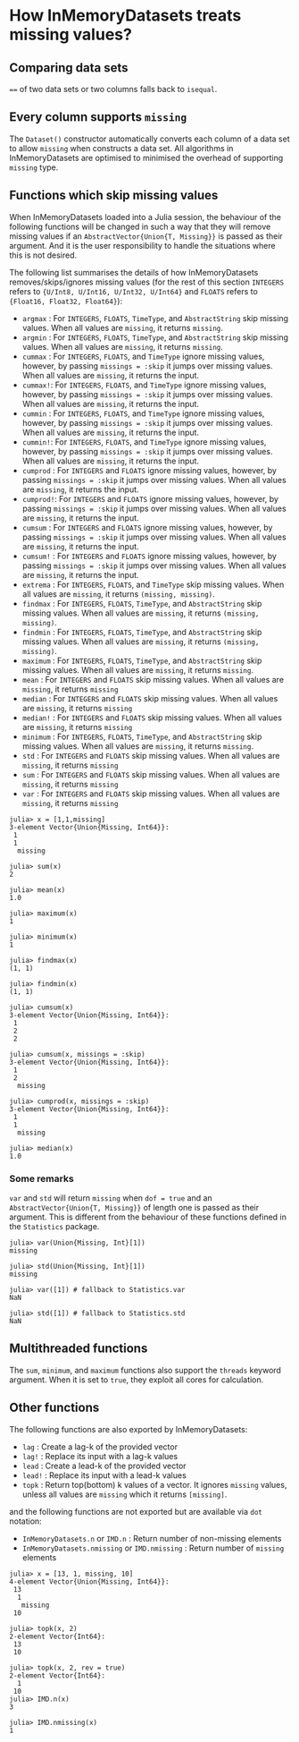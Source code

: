 # How InMemoryDatasets treats missing values?

## Comparing data sets

`==` of two data sets or two columns falls back to `isequal`.

## Every column supports `missing`

The `Dataset()` constructor automatically converts each column of a data set to allow ‍‍‍‍‍`missing` when constructs a data set. All algorithms in InMemoryDatasets are optimised to minimised the overhead of supporting `missing` type.

## Functions which skip missing values

When InMemoryDatasets loaded into a Julia session, the behaviour of the following functions will be changed in such a way that they will remove missing values if an `AbstractVector{Union{T, Missing}}` is passed as their argument. And it is the user responsibility to handle the situations where this is not desired.

The following list summarises the details of how InMemoryDatasets removes/skips/ignores missing values (for the rest of this section `INTEGERS` refers to `{U/Int8, U/Int16, U/Int32, U/Int64}` and `FLOATS` refers to `{Float16, Float32, Float64}`):

* `argmax` : For `INTEGERS`, `FLOATS`, `TimeType`, and `AbstractString` skip missing values. When all values are `missing`, it returns `missing`.
* `argmin` : For `INTEGERS`, `FLOATS`, `TimeType`, and `AbstractString` skip missing values. When all values are `missing`, it returns `missing`.
* `cummax` : For `INTEGERS`, `FLOATS`, and `TimeType` ignore missing values, however, by passing `missings = :skip` it jumps over missing values. When all values are `missing`, it returns the input.
* `cummax!`: For `INTEGERS`, `FLOATS`, and `TimeType` ignore missing values, however, by passing `missings = :skip` it jumps over missing values. When all values are `missing`, it returns the input.
* `cummin` : For `INTEGERS`, `FLOATS`, and `TimeType` ignore missing values, however, by passing `missings = :skip` it jumps over missing values. When all values are `missing`, it returns the input.
* `cummin!`: For `INTEGERS`, `FLOATS`, and `TimeType` ignore missing values, however, by passing `missings = :skip` it jumps over missing values. When all values are `missing`, it returns the input.
* `cumprod` : For `INTEGERS` and `FLOATS` ignore missing values, however, by passing `missings = :skip` it jumps over missing values. When all values are `missing`, it returns the input.
* `cumprod!`: For `INTEGERS` and `FLOATS` ignore missing values, however, by passing `missings = :skip` it jumps over missing values. When all values are `missing`, it returns the input.
* `cumsum` : For `INTEGERS` and `FLOATS` ignore missing values, however, by passing `missings = :skip` it jumps over missing values. When all values are `missing`, it returns the input.
* `cumsum!` : For `INTEGERS` and `FLOATS` ignore missing values, however, by passing `missings = :skip` it jumps over missing values. When all values are `missing`, it returns the input.
* `extrema` : For `INTEGERS`, `FLOATS`, and `TimeType` skip missing values. When all values are `missing`, it returns `(missing, missing)`.
* `findmax` : For `INTEGERS`, `FLOATS`, `TimeType`, and `AbstractString` skip missing values. When all values are `missing`, it returns `(missing, missing)`.
* `findmin` : For `INTEGERS`, `FLOATS`, `TimeType`, and `AbstractString` skip missing values. When all values are `missing`, it returns `(missing, missing)`.
* `maximum` : For `INTEGERS`, `FLOATS`, `TimeType`, and `AbstractString` skip missing values. When all values are `missing`, it returns `missing`.
* `mean` : For `INTEGERS` and `FLOATS` skip missing values. When all values are `missing`, it returns `missing`
* `median` : For `INTEGERS` and `FLOATS` skip missing values. When all values are `missing`, it returns `missing`
* `median!`  : For `INTEGERS` and `FLOATS` skip missing values. When all values are `missing`, it returns `missing`
* `minimum` : For `INTEGERS`, `FLOATS`, `TimeType`, and `AbstractString` skip missing values. When all values are `missing`, it returns `missing`.
* `std` : For `INTEGERS` and `FLOATS` skip missing values. When all values are `missing`, it returns `missing`
* `sum` : For `INTEGERS` and `FLOATS` skip missing values. When all values are `missing`, it returns `missing`
* `var` : For `INTEGERS` and `FLOATS` skip missing values. When all values are `missing`, it returns `missing`

```jldoctest
julia> x = [1,1,missing]
3-element Vector{Union{Missing, Int64}}:
 1
 1
  missing

julia> sum(x)
2

julia> mean(x)
1.0

julia> maximum(x)
1

julia> minimum(x)
1

julia> findmax(x)
(1, 1)

julia> findmin(x)
(1, 1)

julia> cumsum(x)
3-element Vector{Union{Missing, Int64}}:
 1
 2
 2

julia> cumsum(x, missings = :skip)
3-element Vector{Union{Missing, Int64}}:
 1
 2
  missing

julia> cumprod(x, missings = :skip)
3-element Vector{Union{Missing, Int64}}:
 1
 1
  missing

julia> median(x)
1.0
```

### Some remarks

`var` and `std` will return `missing` when `dof = true` and an `AbstractVector{Union{T, Missing}}` of length one is passed as their argument. This is different from the behaviour of these functions defined in the `Statistics` package.

```jldoctest
julia> var(Union{Missing, Int}[1])
missing

julia> std(Union{Missing, Int}[1])
missing

julia> var([1]) # fallback to Statistics.var
NaN

julia> std([1]) # fallback to Statistics.std
NaN
```

## Multithreaded functions

The `sum`, `minimum`, and `maximum` functions also support the `threads` keyword argument. When it is set to `true`, they exploit all cores for calculation.

## Other functions

The following functions are also exported by InMemoryDatasets:

* `lag` : Create a lag-k of the provided vector
* `lag!` : Replace its input with a lag-k values
* `lead` : Create a lead-k of the provided vector
* `lead!` : Replace its input with a lead-k values
* `topk` : Return top(bottom) k values of a vector. It ignores `missing` values, unless all values are `missing` which it returns `[missing]`.

and the following functions are not exported but are available via `dot` notation:

* `InMemoryDatasets.n` or `IMD.n` : Return number of non-missing elements
* `InMemoryDatasets.nmissing` or `IMD.nmissing` : Return number of `missing` elements

```jldoctest
julia> x = [13, 1, missing, 10]
4-element Vector{Union{Missing, Int64}}:
 13
  1
   missing
 10

julia> topk(x, 2)
2-element Vector{Int64}:
 13
 10

julia> topk(x, 2, rev = true)
2-element Vector{Int64}:
  1
 10
julia> IMD.n(x)
3

julia> IMD.nmissing(x)
1
```
